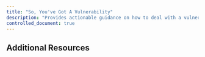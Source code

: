 ```yaml
---
title: "So, You've Got A Vulnerability"
description: "Provides actionable guidance on how to deal with a vulnerability detection for non-Security team members"
controlled_document: true
---
```




## Additional Resources

